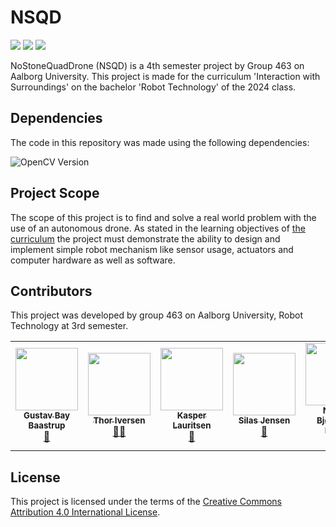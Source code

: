 # NSQD
<a href="#sec_contributors"><img src="https://img.shields.io/badge/Authors-Group%20463-blue.svg"></a> ![](https://img.shields.io/badge/C++-20-brightgreen.svg) ![](https://img.shields.io/badge/OpenCV-4.8.1-brightgreen.svg)


NoStoneQuadDrone (NSQD) is a 4th semester project by Group 463 on Aalborg University.
This project is made for the curriculum 'Interaction with Surroundings' on the bachelor 'Robot Technology' of the 2024 class.

## Dependencies
The code in this repository was made using the following dependencies:


![OpenCV Version](https://img.shields.io/badge/OpenCV-v.4.8.1%20-blue.svg)

## Project Scope
The scope of this project is to find and solve a real world problem with the use of an autonomous drone.
As stated in the learning objectives of [the curriculum](https://moduler.aau.dk/course/2022-2023/ESNROBB4P3DK?lang=en-US) the project must demonstrate the ability to design and implement simple robot mechanism like sensor usage, actuators and computer hardware as well as software.

## Contributors
This project was developed by group 463 on Aalborg University, Robot Technology at 3rd semester.

<section id="sec_contributors">
<table>
  <tr> 
    <td align="center"><a target="_blank" rel="noreferrer noopener" href="https://github.com/Gustav-Bay"><img src="https://avatars.githubusercontent.com/u/120191982?v=4" width="100px;" alt=""/><br/><sub><b>Gustav Bay Baastrup</b></sub></a></br><a href="gttps://github.com/Gustav-Bay" title="">🤖</a></td>
    <td align="center"><a target="_blank" rel="noreferrer noopener" href="https://github.com/thor2643"><img src="https://avatars.githubusercontent.com/u/66319719?v=4" width="100px;" alt=""/><br/><sub><b>Thor Iversen</b></sub></a></br><a href="gttps://github.com/thor2643" title="">👨‍🌾</a></td>
    <td align="center"><a target="_blank" rel="noreferrer noopener" href="https://github.com/xdKazer"><img src="https://avatars.githubusercontent.com/u/116707938?v=4" width="100px;" alt=""/><br/><sub><b>Kasper Lauritsen</b></sub></a></br><a href="gttps://github.com/xdKazer" title="">🤠</a></td>
    <td align="center"><a target="_blank" rel="noreferrer noopener" href="https://github.com/silasjensen2001"><img src="https://avatars.githubusercontent.com/u/54105795?v=4" width="100px;" alt=""/><br/><sub><b>Silas Jensen</b></sub></a></br><a href="gttps://github.com/silasjensen2001" title="">🤠</a></td>
    <td align="center"><a target="_blank" rel="noreferrer noopener" href="https://github.com/nikobk"><img src="https://avatars.githubusercontent.com/u/112914618?v=4" width="100px;" alt=""/><br/><sub><b>Nikolaj Bjørnager Krebs</b></sub></a></br><a href="gttps://github.com/nikobk" title="">🤠</a></td>
  </tr>
</table>

## License
This project is licensed under the terms of the [Creative Commons Attribution 4.0 International License](https://creativecommons.org/licenses/by/4.0/).
